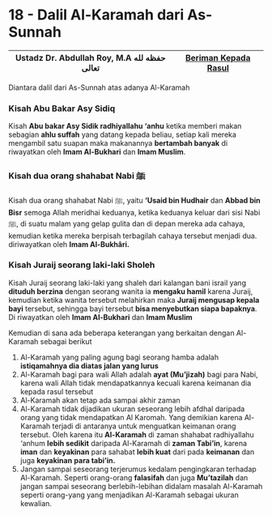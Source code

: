 # 18 - Dalil Al-Karamah dari As-Sunnah

| Ustadz Dr. Abdullah Roy, M.A حفظه لله تعالى | ****[**Beriman Kepada Rasul**](./)**** |
| ------------------------------------------- | -------------------------------------- |

Diantara dalil dari As-Sunnah atas adanya Al-Karamah

### Kisah Abu Bakar Asy Sidiq

Kisah **Abu bakar Asy Sidik radhiyallahu ‘anhu** ketika memberi makan sebagian **ahlu suffah** yang datang kepada beliau, setiap kali mereka mengambil satu suapan maka makanannya **bertambah banyak** di riwayatkan oleh **Imam Al-Bukhari** dan **Imam Muslim**.

### Kisah dua orang shahabat Nabi ﷺ

Kisah dua orang shahabat Nabi ﷺ, yaitu **‘Usaid bin Hudhair** dan **Abbad bin Bisr** semoga Allah meridhai keduanya, ketika keduanya keluar dari sisi Nabi ﷺ, di suatu malam yang gelap gulita dan di depan mereka ada cahaya, kemudian ketika mereka berpisah terbagilah cahaya tersebut menjadi dua. diriwayatkan oleh **Imam Al-Bukhâri.**

### Kisah Juraij seorang laki-laki Sholeh

Kisah Juraij seorang laki-laki yang shaleh dari kalangan bani israil yang **dituduh berzina** dengan seorang wanita ia **mengaku hamil** karena Juraij, kemudian ketika wanita tersebut melahirkan maka **Juraij mengusap kepala bayi** tersebut, sehingga bayi tersebut **bisa menyebutkan siapa bapaknya**. Di riwayatkan oleh **Imam Al-Bukhari** dan **Imam Muslim**

Kemudian di sana ada beberapa keterangan yang berkaitan dengan Al-Karamah sebagai berikut

1. Al-Karamah yang paling agung bagi seorang hamba adalah **istiqamahnya dia diatas jalan yang lurus**
2. Al-Karamah bagi para wali Allah adalah **ayat (Mu’jizah)** bagi para Nabi, karena wali Allah tidak mendapatkannya kecuali karena keimanan dia kepada rasul tersebut
3. Al-Karamah akan tetap ada sampai akhir zaman
4. Al-Karamah tidak dijadikan ukuran seseorang lebih afdhal daripada orang yang tidak mendapatkan Al Karomah. Yang demikian karena Al-Karamah terjadi di antaranya untuk menguatkan keimanan orang tersebut. Oleh karena itu **Al-Karamah** di zaman shahabat radhiyallahu ‘anhum **lebih sedikit** daripada Al-Karamah di **zaman Tabi’in**, karena **iman** dan **keyakinan** para sahabat **lebih kuat** dari pada **keimanan** dan juga **keyakinan** **para tabi’in.**
5. Jangan sampai seseorang terjerumus kedalam pengingkaran terhadap Al-Karamah. Seperti orang-orang **falasifah** dan juga **Mu’tazilah** dan jangan sampai seseorang berlebih-lebihan didalam masalah Al-Karamah seperti orang-yang yang menjadikan Al-Karamah sebagai ukuran kewalian.
